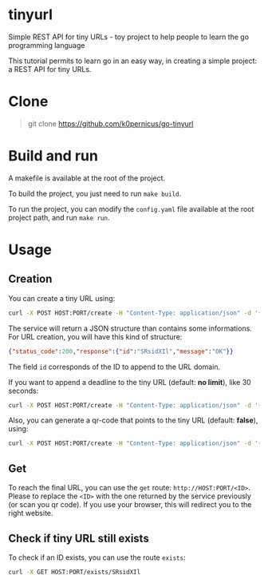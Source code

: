 # tinyurl
Simple REST API for tiny URLs - toy project to help people to learn the go programming language

This tutorial permits to learn go in an easy way, in creating a simple project: a REST API for tiny URLs.

# Clone

> git clone https://github.com/k0pernicus/go-tinyurl

# Build and run

A makefile is available at the root of the project.

To build the project, you just need to run `make build`.

To run the project, you can modify the `config.yaml` file available at the root project path, and run `make run`.

# Usage

## Creation

You can create a tiny URL using:

```bash
curl -X POST HOST:PORT/create -H "Content-Type: application/json" -d '{"url":"https://lemonde.fr"}'
```

The service will return a JSON structure than contains some informations.
For URL creation, you will have this kind of structure:

```json
{"status_code":200,"response":{"id":"SRsidXIl","message":"OK"}}
```

The field `id` corresponds of the ID to append to the URL domain.

If you want to append a deadline to the tiny URL (default: **no limit**), like 30 seconds:

```bash
curl -X POST HOST:PORT/create -H "Content-Type: application/json" -d '{"url":"https://lemonde.fr", "dead_in":"30s"}'
```

Also, you can generate a qr-code that points to the tiny URL (default: **false**), using:

```bash
curl -X POST HOST:PORT/create -H "Content-Type: application/json" -d '{"url":"https://lemonde.fr", "gen_qrcode":true}'
```

## Get

To reach the final URL, you can use the `get` route: `http://HOST:PORT/<ID>`.
Please to replace the `<ID>` with the one returned by the service previously (or scan you qr code).
If you use your browser, this will redirect you to the right website.

## Check if tiny URL still exists

To check if an ID exists, you can use the route `exists`:

```bash
curl -X GET HOST:PORT/exists/SRsidXIl
```
